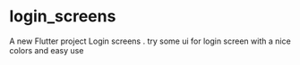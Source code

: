 # login_screens

A new Flutter project Login screens .
try some ui for login screen with a nice colors and easy use  


